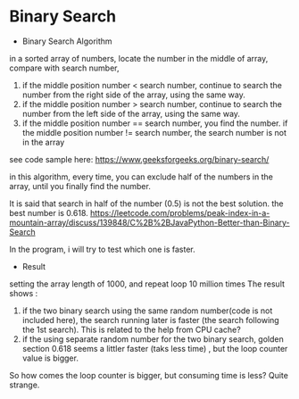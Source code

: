 # Binary Search


- Binary Search Algorithm 

in a sorted array of numbers, locate the number in the middle of array, compare with search number, 

	
1. if the middle position number < search number, continue to search the number from the right side of the array, using the same way.
2. if the middle position number > search number, continue to search the number from the left side of the array, using the same way.
3. if the middle position number == search number, you find the number. if the middle position number != search number, the search number is not in the array

see code sample here: https://www.geeksforgeeks.org/binary-search/
	
in this algorithm, every time, you can exclude half of the numbers in the array, until you finally find the number.


It is said that search in half of the number (0.5) is not the best solution. the best number is 0.618. 
https://leetcode.com/problems/peak-index-in-a-mountain-array/discuss/139848/C%2B%2BJavaPython-Better-than-Binary-Search

In the program, i will try to test which one is faster.

- Result

setting the array length of 1000, and repeat loop 10 million times
The result shows :

1. if the two binary search using the same random number(code is not included here), the search running later is faster (the search following the 1st search). This is related to the help from CPU cache?
2. if the using separate random number for the two binary search, golden section 0.618 seems a littler faster (taks less time) , but the loop counter value is bigger. 
	
So how comes the loop counter is bigger, but consuming time is less? Quite strange.



